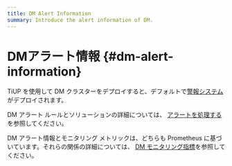 ```yaml
---
title: DM Alert Information
summary: Introduce the alert information of DM.
---
```


# DMアラート情報 {#dm-alert-information}

TiUP を使用して DM クラスターをデプロイすると、デフォルトで[警報システム](/dm/migrate-data-using-dm.md#step-8-monitor-the-task-and-check-logs)がデプロイされます。

DM アラート ルールとソリューションの詳細については、 [アラートを処理する](/dm/dm-handle-alerts.md)を参照してください。

DM アラート情報とモニタリング メトリックは、どちらも Prometheus に基づいています。それらの関係の詳細については、 [DM モニタリング指標](/dm/monitor-a-dm-cluster.md)を参照してください。
